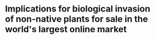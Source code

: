 # Implications for biological invasion of non-native plants for sale in the world's largest online market
